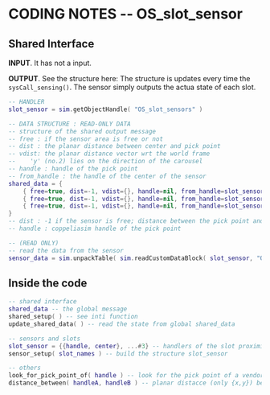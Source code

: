 # CODING NOTES -- OS_slot_sensor

## Shared Interface

**INPUT**. It has not a input. 

**OUTPUT**. See the structure here: The structure is updates every time the `sysCall_sensing()`. The sensor simply outputs the actua state of each slot. 

```lua
-- HANDLER
slot_sensor = sim.getObjectHandle( "OS_slot_sensors" )

-- DATA STRUCTURE : READ-ONLY DATA
-- structure of the shared output message
-- free : if the sensor area is free or not
-- dist : the planar distance between center and pick point
-- vdist: the planar distance vector wrt the world frame
--    'y' (no.2) lies on the direction of the carousel
-- handle : handle of the pick point
-- from_handle : the handle of the center of the sensor
shared_data = {
	{ free=true, dist=-1, vdist={}, handle=nil, from_handle=slot_sensor[1].handle }, -- slot 1
	{ free=true, dist=-1, vdist={}, handle=nil, from_handle=slot_sensor[2].handle }, -- slot 2
	{ free=true, dist=-1, vdist={}, handle=nil, from_handle=slot_sensor[3].handle }  -- slot 3
}
-- dist : -1 if the sensor is free; distance between the pick point and the center of the sensor
-- handle : coppeliasim handle of the pick point

-- (READ ONLY)
-- read the data from the sensor
sensor_data = sim.unpackTable( sim.readCustomDataBlock( slot_sensor, "OS_slot_sensor_shared" ) )
```

## Inside the code

```lua
-- shared interface
shared_data -- the global message
shared_setup( ) -- see inti function
update_shared_data( ) -- read the state from global shared_data

-- sensors and slots
slot_sensor = {{handle, center}, ...#3} -- handlers of the slot proximity sensors and centers (ordered)
sensor_setup( slot_names ) -- build the structure slot_sensor

-- others
look_for_pick_point_of( handle ) -- look for the pick point of a vendor, whatever it is
distance_between( handleA, handleB ) -- planar distacce (only {x,y}) between two handlers
```




















```lua

```
